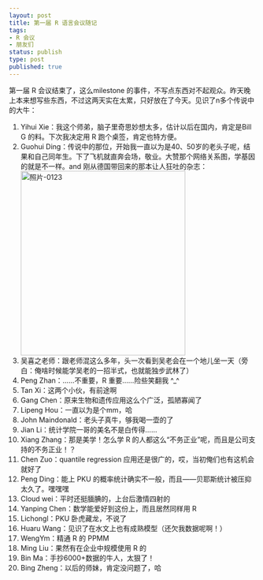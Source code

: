 ```yaml
--- 
layout: post
title: 第一届 R 语言会议随记
tags: 
- R 会议
- 朋友们
status: publish
type: post
published: true
---
```

第一届 R 会议结束了，这么milestone 的事件，不写点东西对不起观众。昨天晚上本来想写些东西，不过这两天实在太累，只好放在了今天。见识了n多个传说中的大牛：
<ol>
	<li>Yihui Xie：我这个师弟，脑子里奇思妙想太多，估计以后在国内，肯定是Bill G 的料。下次我决定用 R 跑个桌签，肯定也特方便。</li>
	<li>Guohui Ding：传说中的那位，开始我一直以为是40、50岁的老头子呢，结果和自己同年生。下了飞机就直奔会场，敬业。大赞那个网络关系图，学基因的就是不一样。and 刚从德国带回来的那本让人狂吐的杂志：</li>
<a href="http://byfiles.storage.msn.com/y1pZsomzbTCQziow7dprpjViLI1ZvVVYixxc9I010rtCMpMGA762EcOpvaA4Lap7ma_Li0ecs2diB4GWyn1sHYrBA?PARTNER=WRITER"><img style="display: inline; border: 0px;" title="照片-0123" src="http://byfiles.storage.msn.com/y1pEo312O4DlUxBnfrbwkl6k5YzB6ij8VtuzeEhFOwx4I8JzkuRqs3KxSc2Klg00meXK3kynSwtyAQOy6LhrbPB7w?PARTNER=WRITER" border="0" alt="照片-0123" width="334" height="374" /></a>
	<li>吴喜之老师：跟老师混这么多年，头一次看到吴老会在一个地儿坐一天（旁白：俺啥时候能学吴老的一招半式，也就能独步武林了）</li>
	<li>Peng Zhan：……不重要，R 重要……险些笑翻我  ^_^</li>
	<li>Tan Xi：这两个小伙，有前途啊</li>
	<li>Gang Chen：原来生物和遗传应用这么个广泛，孤陋寡闻了</li>
	<li>Lipeng Hou：一直以为是个mm，哈</li>
	<li>John Maindonald：老头子真牛，够我喝一壶的了</li>
	<li>Jian Li：统计学院一哥的美名不是白传得……</li>
	<li>Xiang Zhang：那是美学！怎么学 R 的人都这么“不务正业”呢，而且是公司支持的不务正业！？</li>
	<li>Chen Zuo：quantile regression 应用还是很广的，哎，当初俺们也有这机会就好了</li>
	<li>Peng Ding：能上 PKU 的概率统计确实不一般，而且——贝耶斯统计被压抑太久了。嘿嘿嘿</li>
	<li>Cloud wei：平时还挺腼腆的，上台后激情四射的</li>
	<li>Yanping Chen：数学能爱好到这份上，而且居然同样用 R</li>
	<li>Lichongl：PKU 卧虎藏龙，不说了</li>
	<li>Huaru Wang：见识了在水文上也有成熟模型（还欠我数据呢啊！）</li>
	<li>WengYm：精通 R 的 PPMM</li>
	<li>Ming Liu：果然有在企业中规模使用 R 的</li>
	<li>Bin Ma：手抄6000+数据的牛人，太狠了！</li>
	<li>Bing Zheng：以后的师妹，肯定没问题了，哈</li>
</ol>
<a href="http://byfiles.storage.msn.com/y1p1X4cTOz3hlP_1Ql55-0QoMeV76pNKdtZ2YOslUBx1zsSJpCQ0XK7TbXCOehx_mA-bU2jlEBIKKLUPPybN5_mMA?PARTNER=WRITER"></a>

